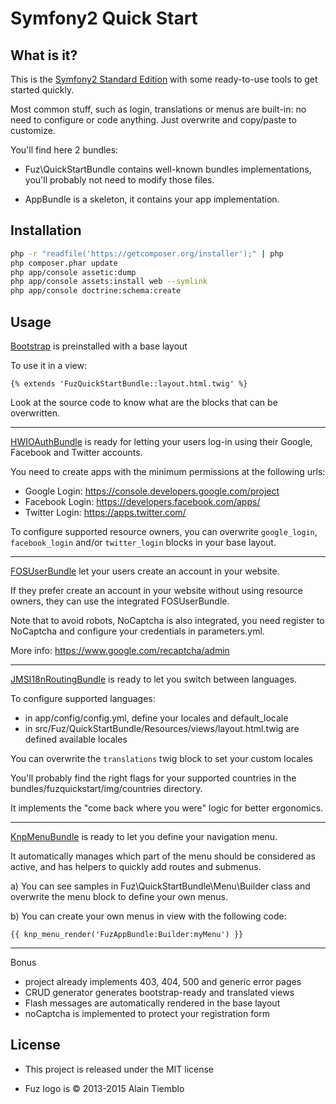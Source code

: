 Symfony2 Quick Start
========================

## What is it?

This is the [Symfony2 Standard Edition](https://github.com/symfony/symfony-standard) with some ready-to-use tools to get started quickly.

Most common stuff, such as login, translations or menus are built-in: no need to configure or code anything. Just overwrite and copy/paste to customize.

You'll find here 2 bundles:

- Fuz\QuickStartBundle contains well-known bundles implementations, you'll probably not need to modify those files.

- AppBundle is a skeleton, it contains your app implementation.

## Installation

```sh
php -r "readfile('https://getcomposer.org/installer');" | php
php composer.phar update
php app/console assetic:dump
php app/console assets:install web --symlink
php app/console doctrine:schema:create
```

## Usage

[Bootstrap](http://bootstrap.braincrafted.com/) is preinstalled with a base layout

To use it in a view:

```jinja
{% extends 'FuzQuickStartBundle::layout.html.twig' %}
```

Look at the source code to know what are the blocks that can be overwritten.

---

[HWIOAuthBundle](https://github.com/hwi/HWIOAuthBundle) is ready for letting your users log-in using their Google, Facebook and Twitter accounts.

You need to create apps with the minimum permissions at the following urls:

- Google Login: https://console.developers.google.com/project
- Facebook Login: https://developers.facebook.com/apps/
- Twitter Login: https://apps.twitter.com/

To configure supported resource owners, you can overwrite `google_login`, `facebook_login` and/or `twitter_login` blocks in your base layout.

---

[FOSUserBundle](https://github.com/FriendsOfSymfony/FOSUserBundle) let your users create an account in your website.

If they prefer create an account in your website without using resource owners, they can use the integrated FOSUserBundle.

Note that to avoid robots, NoCaptcha is also integrated, you need register to NoCaptcha and configure your credentials in parameters.yml.

More info: https://www.google.com/recaptcha/admin

---

[JMSI18nRoutingBundle](http://jmsyst.com/bundles/JMSI18nRoutingBundle) is ready to let you switch between languages.

To configure supported languages:

- in app/config/config.yml, define your locales and default_locale
- in src/Fuz/QuickStartBundle/Resources/views/layout.html.twig are defined available locales

You can overwrite the `translations` twig block to set your custom locales

You'll probably find the right flags for your supported countries in the bundles/fuzquickstart/img/countries directory.

It implements the  "come back where you were" logic for better ergonomics.

---

[KnpMenuBundle](http://symfony.com/doc/master/bundles/KnpMenuBundle/index.html) is ready to let you define your navigation menu.

It automatically manages which part of the menu should be considered as active, and has helpers to quickly add routes and submenus.

a) You can see samples in Fuz\QuickStartBundle\Menu\Builder class and overwrite the menu block to define your own menus.

b) You can create your own menus in view with the following code:

```jinja
{{ knp_menu_render('FuzAppBundle:Builder:myMenu') }}
```

---

Bonus

- project already implements 403, 404, 500 and generic error pages
- CRUD generator generates bootstrap-ready and translated views
- Flash messages are automatically rendered in the base layout
- noCaptcha is implemented to protect your registration form

## License

- This project is released under the MIT license

- Fuz logo is © 2013-2015 Alain Tiemblo

